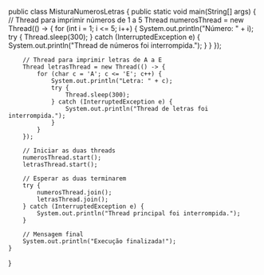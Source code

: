 public class MisturaNumerosLetras {
    public static void main(String[] args) {
        // Thread para imprimir números de 1 a 5
        Thread numerosThread = new Thread(() -> {
            for (int i = 1; i <= 5; i++) {
                System.out.println("Número: " + i);
                try {
                    Thread.sleep(300);
                } catch (InterruptedException e) {
                    System.out.println("Thread de números foi interrompida.");
                }
            }
        });

        // Thread para imprimir letras de A a E
        Thread letrasThread = new Thread(() -> {
            for (char c = 'A'; c <= 'E'; c++) {
                System.out.println("Letra: " + c);
                try {
                    Thread.sleep(300);
                } catch (InterruptedException e) {
                    System.out.println("Thread de letras foi interrompida.");
                }
            }
        });

        // Iniciar as duas threads
        numerosThread.start();
        letrasThread.start();

        // Esperar as duas terminarem
        try {
            numerosThread.join();
            letrasThread.join();
        } catch (InterruptedException e) {
            System.out.println("Thread principal foi interrompida.");
        }

        // Mensagem final
        System.out.println("Execução finalizada!");
    }
}
